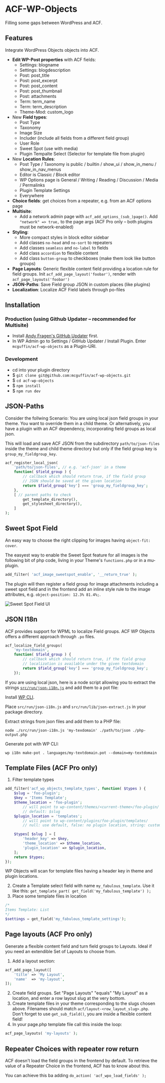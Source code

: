 ACF-WP-Objects
===============

Filling some gaps between WordPress and ACF.

Features
--------
Integrate WordPress Objects objects into ACF.
 - **Edit WP-Post properties** with ACF fields:
   - Settings: blogname
   - Settings: blogdescription
   - Post: post_title
   - Post: post_excerpt
   - Post: post_content
   - Post: post_thumbnail
   - Post: attachments
   - Term: term_name
   - Term: term_description
   - Theme-Mod: custom_logo
 - New **Field types**:
    - Post Type
    - Taxonomy
    - Image Size
    - Includer (include all fields from a different field group)  
    - User Role
    - Sweet Spot (use with media)
    - Plugin Tempalte Select (Selector for template file from plugin)
 - New **Location Rules**:
    - Post Type / Taxonomy is public / builtin / show_ui / show_in_menu / show_in_nav_menus
    - Editor is Classic / Block editor
    - WP Options page is General / Writing / Reading / Discussion / Media / Permalinks
    - Plugin Template Settings
    - Everywhere
 - **Choice fields**: get choices from a repeater, e.g. from an ACF options page
 - **Multisite**: 
   - Add a network admin page with `acf_add_options_(sub_)page()`. Add `"network" => true,` to the page args (ACF Pro only – both plugins must be network-enabled)
 - **Styling**:
   - More compact styles in block editor sidebar
   - Add classes `no-head` and `no-sort` to repeaters
   - Add classes `seamless` and `no-label` to fields
   - Add class `accordion` to flexible content
   - Add class `button-group` to checkboxes (make them look like button groups)
 - **Page Layouts**: Generic flexible content field providing a location rule for field groups. Init `acf_add_page_layout('foobar')`, render with `acf_page_layouts('foobar')`
 - **JSON-Paths**: Save Field group JSON in custom places (like plugins)
 - **Localization**: Localize ACF Field labels through po-files


Installation
------------

### Production (using Github Updater – recommended for Multisite)
 - Install [Andy Fragen's GitHub Updater](https://github.com/afragen/github-updater) first.
 - In WP Admin go to Settings / GitHub Updater / Install Plugin. Enter `mcguffin/acf-wp-objects` as a Plugin-URI.

### Development
 - cd into your plugin directory
 - $ `git clone git@github.com:mcguffin/acf-wp-objects.git`
 - $ `cd acf-wp-objects`
 - $ `npm install`
 - $ `npm run dev`


JSON-Paths
----------
Consider the follwing Scenario: You are using local json field groups in your theme. You want to override them in a child theme. Or alternatively, you have a plugin with an ACF dependency, incorporating field groups as local json.

This will load and save ACF JSON from the subdirectory `path/to/json-files` inside the theme and child theme directory but only if the field group key is `group_my_fieldgroup_key`.

```php
acf_register_local_json(
	'path/to/json-files', // e.g. 'acf-json' in a theme
	function( $field_group ) { 
		// callback which should return true, if the field group 
		// JSON should be saved at the given location
		return $field_group['key'] === 'group_my_fieldgroup_key';
	},
	[ // parent paths to check
		get_template_directory(),
		get_stylesheet_directory(),
	]
);
```

Sweet Spot Field
----------------
An easy way to choose the right clipping for images having `object-fit: cover`.  

The easyest way to enable the Sweet Spot feature for all images is the following bit of php code, living in your Theme's `functions.php` or in a mu-plugin.

```php
add_filter( 'acf_image_sweetspot_enable', '__return_true' );
```

The plugin will then register a field group for image attachments including a sweet spot field and in the frontend add an inline style rule to the image attributes, e.g. `object-position: 12.3% 81.4%;`.

![Sweet Spot Field UI](.wporg/screenshot-1.png)

JSON I18n
---------
ACF provides support for WPML to localize Field groups. 
ACF WP Objects offers a different approach through `.po` files.

```php
acf_localize_field_groups( 
	'my-textdomain', 
	function( $field_group ) { 
		// callback which should return true, if the field group 
		// localization is available under the given textdomain
		return $field_group['key'] === 'group_my_fieldgroup_key';
	});
```

If you are using local json, here is a node script allowing you to extract the strings [`src/run/json-i18n.js`](src/run/json-i18n.js) and add them to a pot file:

Install [WP CLI](https://wp-cli.org/).

Place `src/run/json-i18n.js` and `src/run/lib/json-extract.js` in your package directory.

Extract strings from json files and add them to a PHP file:
```shell
node ./src/run/json-i18n.js 'my-texdomain' ./path/to/json ./php-output.php
```

Generate pot with WP CLI:
```shell
wp i18n make-pot . languages/my-textdomain.pot --domain=my-textdomain
```


Template Files (ACF Pro only)
-----------------------------

1. Filter template types
```php
add_filter('acf_wp_objects_template_types', function( $types ) {
	$slug = 'foo-plugin';
	$key = 'Items Template';
	$theme_location = 'foo-plugin';
		// will point to wp-content/themes/<current-theme>/foo-plugin/
		// default: $slug
	$plugin_location = 'templates';
		// will point to wp-content/plugins/foo-plugin/templates/
		// null: use default, false: no plugin location, string: custom location inside plugin

	$types[ $slug ] = [
		'header_key' => $key,
		'theme_location' => $theme_location,
		'plugin_location' => $plugin_location,
	];
	return $types;
});
```

WP Objects will scan for template files having a header key in theme and plugin locations.

2. Create a Template select field with name `my_fabulous_template`. 
   Use it like this: `get_template_part( get_field('my_fabulous_template') );`
3. Place some template files in location
```php
/*
Items Template: List
*/
$settings = get_field('my_fabulous_template_settings');
```

Page layouts (ACF Pro only)
---------------------------

Generate a flexible content field and turn field groups to Layouts.
Ideal if you need an extendible Set of Layouts to choose from.

1. Add a layout section:
```php
acf_add_page_layout([
	'title'	=> 'My Layout',
	'name'	=> 'my-layout',
]);
```
2. Create field groups. Set "Page Layouts" "equals" "My Layout" as a location, and enter a row layout slug at the very bottom.
3. Create template files in your theme corresponding to the slugs chosen above. Filenames should match `acf/layout-<row_layout_slug>.php`. Don't forget to use `get_sub_field()`, you are inside a flexible content field!
4. In your page.php template file call this inside the loop:
```php
acf_page_layouts( 'my-layouts' );
```

Repeater Choices with repeater row return
----------------------------------------------
ACF doesn't load the field groups in the frontend by default.
To retrieve the value of a Repeater Choice in the frontend, ACF has to know about this.

You can achieve this ba adding `do_action( 'acf_wpo_load_fields' );`
